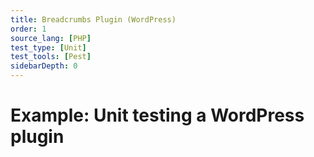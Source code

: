 ```yaml
---
title: Breadcrumbs Plugin (WordPress)
order: 1
source_lang: [PHP]
test_type: [Unit]
test_tools: [Pest]
sidebarDepth: 0
---
```


# Example: Unit testing a WordPress plugin
